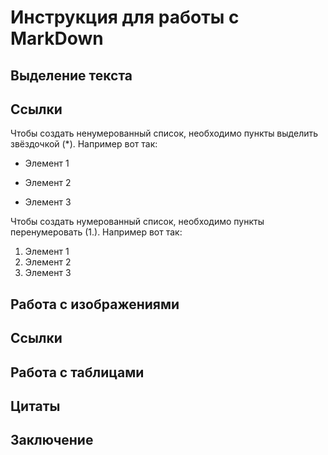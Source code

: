 # Инструкция для работы с MarkDown

## Выделение текста

## Ссылки

Чтобы создать ненумерованный список, необходимо пункты выделить звёздочкой (*). Например вот так:

* Элемент 1

* Элемент 2

* Элемент 3

Чтобы создать нумерованный список, необходимо пункты перенумеровать (1.). Например вот так:

1. Элемент 1
2. Элемент 2
3. Элемент 3

## Работа с изображениями

## Ссылки

## Работа с таблицами 

## Цитаты 

## Заключение
